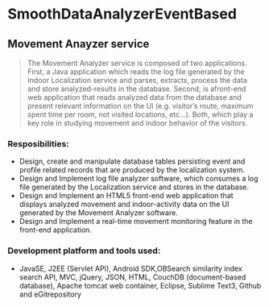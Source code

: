 SmoothDataAnalyzerEventBased
============================
Movement Anayzer service
------------------------
>The Movement Analyzer service is composed of two applications. First, a Java application which reads the log file 
generated by the Indoor Localization service and parses, extracts, process the data and store analyzed-results in the 
database. Second, is afront-end web application that reads analyzed data from the database and present relevant
information on the UI (e.g. visitor’s route, maximum spent time per room, not visited locations, etc...). Both, which 
play a key role in studying movement and indoor behavior of the visitors.
>

### Resposibilities:
* Design, create and manipulate database tables persisting event and profile related records that are produced by 
the localization system.
* Design and Implement log file analyzer software, which consumes a log file generated by the Localization service 
and stores in the database.
* Design and Implement an HTML5 front-end web application that displays analyzed movement and indoor-activity data on
the UI generated by the Movement Analyzer software.
* Design and Implement a real-time movement monitoring feature in the front-end application.

### Development platform and tools used: 
- JavaSE, J2EE (Servlet API), Android SDK,OBSearch similarity index search API, MVC, jQuery, JSON, HTML, CouchDB 
(document-based database), Apache tomcat web container, Eclipse, Sublime Text3, Github and eGitrepository
